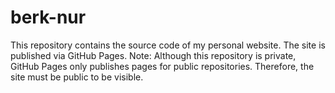 # berk-nur
This repository contains the source code of my personal website. The site is published via GitHub Pages.  Note: Although this repository is private, GitHub Pages only publishes pages for public repositories. Therefore, the site must be public to be visible.
